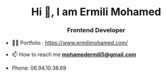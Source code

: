 <h1 align="center">Hi 👋, I am Ermili Mohamed</h1>
<h3 align="center">Frontend Developer</h3>

- 👨‍💻 Portfolio : https://www.ermilimohamed.com/

- 📫 How to reach me **mohamedermili5@gmail.com**
- Phone: 06.94.10.38.69

